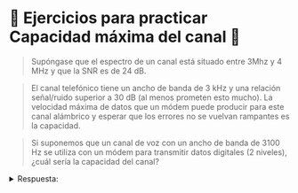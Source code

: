 # 📒 Ejercicios para practicar Capacidad máxima del canal 📒

> Supóngase que el espectro de un canal está situado entre 3Mhz y 4 MHz y que la SNR es de 24 dB. 

> El canal telefónico tiene un ancho de banda de 3 kHz y una relación señal/ruido superior a 30 dB (al menos prometen esto mucho). La velocidad máxima de datos que un módem puede producir para este canal alámbrico y esperar que los errores no se vuelvan rampantes es la capacidad.

> Si suponemos que un canal de voz con un ancho de banda de 3100 Hz se utiliza con un módem para transmitir datos digitales (2 niveles), ¿cuál sería la capacidad del canal? 

<details> 
  <summary>Respuesta: </summary>
    $$
    \begin{aligned} 
    C_{bps} = 2 * H * Log_2(V) \\
    C_{bps} = 2 * 4000 * Log_2(128) \\
    C_{bps} = 8000 * Log_2(128) \\
    C_{bps} = 8000 * 7 \\
    C_{bps} = 56000 \\
    \end{aligned} 
    $$
   6200 bps
</details>


> 